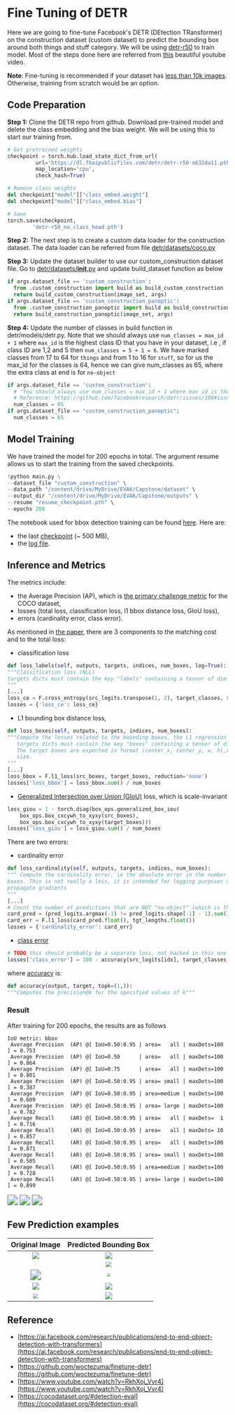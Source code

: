 # Fine Tuning of DETR

Here we are going to fine-tune Facebook's DETR (DEtection TRansformer) on the construction dataset (custom dataset) to predict the bounding box around both things and stuff category. We will be using [detr-r50](https://dl.fbaipublicfiles.com/detr/detr-r50-e632da11.pth) to train model. Most of the steps done here are referred from [this](https://www.youtube.com/watch?v=RkhXoj_Vvr4) beautiful youtube video.

**Note**: Fine-tuning is recommended if your dataset has [less than 10k images](https://github.com/facebookresearch/detr/issues/9#issuecomment-635357693). Otherwise, training from scratch would be an option.

## Code Preparation

**Step 1:** Clone the DETR repo from github. Download pre-trained model and delete the class embedding and the bias weight. We will be using this to start our training from. 

```python
# Get pretrained weights
checkpoint = torch.hub.load_state_dict_from_url(
         url='https://dl.fbaipublicfiles.com/detr/detr-r50-e632da11.pth',
         map_location='cpu',
         check_hash=True)

# Remove class weights
del checkpoint["model"]["class_embed.weight"]
del checkpoint["model"]["class_embed.bias"]

# Save
torch.save(checkpoint,
        'detr-r50_no_class_head.pth')
```

**Step 2:** The next step is to create a custom data loader for the construction dataset. The data loader can be referred from file [detr/datasets/coco.py](https://github.com/facebookresearch/detr/blob/main/datasets/coco.py)

**Step 3:** Update the dataset builder to use our custom_construction dataset file. Go to [detr/datasets/**__init__**.py](https://github.com/facebookresearch/detr/blob/main/datasets/__init__.py) and update build_dataset function as below

```python
if args.dataset_file == 'custom_construction':
  from .custom_construction import build as build_custom_construction
  return build_custom_construction(image_set, args)
if args.dataset_file == 'custom_construction_panoptic':
  from .custom_construction_panoptic import build as build_construction_panoptic
  return build_construction_panoptic(image_set, args)   
```

**Step 4:** Update the number of classes in build function in detr/models/detr.py. Note that we should always use `num_classes = max_id + 1` where `max_id` is the highest class ID that you have in your dataset, i.e , if class ID are 1,2 and 5 then `num_classes = 5 + 1 = 6`. We have marked classes from  17 to 64 for `things` and from 1 to 16  for `stuff`, so for us the max_id for the classes is 64, hence we can give num_classes as 65, where the extra class at end is for `no-object`

```python
if args.dataset_file == 'custom_construction':
  # "You should always use num_classes = max_id + 1 where max_id is the highest class ID that you have in your dataset."
  # Reference: https://github.com/facebookresearch/detr/issues/108#issuecomment-650269223
  num_classes = 65
if args.dataset_file == "custom_construction_panoptic":
  num_classes = 65     
```

## Model Training

We have trained the model for 200 epochs in total. The argument resume allows us to start the training from the saved checkpoints. 

```python
!python main.py \
--dataset_file "custom_construction" \
--data_path "/content/drive/MyDrive/EVA6/Capstone/dataset" \
--output_dir "/content/drive/MyDrive/EVA6/Capstone/outputs" \
--resume "resume_checkpoint.pth" \
--epochs 200
```

The notebook used for bbox detection training can be found [here](./construction_detection_train_v1.ipynb). Here are:

- the last [checkpoint](https://drive.google.com/file/d/106wZcQRNuGJ8_-uFv257J7gRhFCGoPg3/view?usp=sharing) (~ 500 MB),
- the [log file](https://drive.google.com/file/d/1x-MBcngdoNJW-d77Ewlk8_g2PU35IbZq/view?usp=sharing).



## Inference and Metrics

The metrics include:

- the Average Precision (AP), which is [the primary challenge metric](https://cocodataset.org/#detection-eval) for the COCO dataset,
- losses (total loss, classification loss, l1 bbox distance loss, GIoU loss),
- errors (cardinality error, class error).

As mentioned in [the paper](https://arxiv.org/abs/2005.12872), there are 3 components to the matching cost and to the total loss:

- classification loss

```python
def loss_labels(self, outputs, targets, indices, num_boxes, log=True):
"""Classification loss (NLL)
targets dicts must contain the key "labels" containing a tensor of dim [nb_target_boxes]
"""
[...]
loss_ce = F.cross_entropy(src_logits.transpose(1, 2), target_classes, self.empty_weight)
losses = {'loss_ce': loss_ce}
```

- L1 bounding box distance loss,

```python
def loss_boxes(self, outputs, targets, indices, num_boxes):
"""Compute the losses related to the bounding boxes, the L1 regression loss and the GIoU loss
   targets dicts must contain the key "boxes" containing a tensor of dim [nb_target_boxes, 4]
   The target boxes are expected in format (center_x, center_y, w, h),normalized by the image
   size.
"""
[...]
loss_bbox = F.l1_loss(src_boxes, target_boxes, reduction='none')
losses['loss_bbox'] = loss_bbox.sum() / num_boxes
```

- [Generalized Intersection over Union (GIoU)](https://giou.stanford.edu/) loss, which is scale-invariant

```python
loss_giou = 1 - torch.diag(box_ops.generalized_box_iou(
    box_ops.box_cxcywh_to_xyxy(src_boxes),
    box_ops.box_cxcywh_to_xyxy(target_boxes)))
losses['loss_giou'] = loss_giou.sum() / num_boxes
```

There are two errors:

- cardinality error

```python
def loss_cardinality(self, outputs, targets, indices, num_boxes):
""" Compute the cardinality error, ie the absolute error in the number of predicted non-empty
boxes. This is not really a loss, it is intended for logging purposes only. It doesn't
propagate gradients
"""
[...]
# Count the number of predictions that are NOT "no-object" (which is the last class)
card_pred = (pred_logits.argmax(-1) != pred_logits.shape[-1] - 1).sum(1)
card_err = F.l1_loss(card_pred.float(), tgt_lengths.float())
losses = {'cardinality_error': card_err}
```

- [class error](https://github.com/facebookresearch/detr/blob/5e66b4cd15b2b182da347103dd16578d28b49d69/models/detr.py#L126)

```python
# TODO this should probably be a separate loss, not hacked in this one here
losses['class_error'] = 100 - accuracy(src_logits[idx], target_classes_o)[0]
```

where [accuracy](https://github.com/facebookresearch/detr/blob/5e66b4cd15b2b182da347103dd16578d28b49d69/util/misc.py#L432) is:

```python
def accuracy(output, target, topk=(1,)):
"""Computes the precision@k for the specified values of k"""
```

### Result

After training for 200 epochs, the results are as follows

```
IoU metric: bbox
 Average Precision  (AP) @[ IoU=0.50:0.95 | area=   all | maxDets=100 ] = 0.753
 Average Precision  (AP) @[ IoU=0.50      | area=   all | maxDets=100 ] = 0.864
 Average Precision  (AP) @[ IoU=0.75      | area=   all | maxDets=100 ] = 0.801
 Average Precision  (AP) @[ IoU=0.50:0.95 | area= small | maxDets=100 ] = 0.387
 Average Precision  (AP) @[ IoU=0.50:0.95 | area=medium | maxDets=100 ] = 0.609
 Average Precision  (AP) @[ IoU=0.50:0.95 | area= large | maxDets=100 ] = 0.782
 Average Recall     (AR) @[ IoU=0.50:0.95 | area=   all | maxDets=  1 ] = 0.716
 Average Recall     (AR) @[ IoU=0.50:0.95 | area=   all | maxDets= 10 ] = 0.857
 Average Recall     (AR) @[ IoU=0.50:0.95 | area=   all | maxDets=100 ] = 0.871
 Average Recall     (AR) @[ IoU=0.50:0.95 | area= small | maxDets=100 ] = 0.505
 Average Recall     (AR) @[ IoU=0.50:0.95 | area=medium | maxDets=100 ] = 0.728
 Average Recall     (AR) @[ IoU=0.50:0.95 | area= large | maxDets=100 ] = 0.899
```



<img src="../Images/detection_loss.png" style="zoom:150%;" />

<img src="../Images/detection_loss_bbox.png" style="zoom:150%;" />

<img src="../Images/detection_error.png" style="zoom:150%;" />



## Few Prediction examples

|                        Original Image                        |                    Predicted Bounding Box                    |
| :----------------------------------------------------------: | :----------------------------------------------------------: |
|          <img src="../Images/aac_blocks_1.jpg"  />           |    <img src="../Images/prediction_bbox_aac_block.png"  />    |
| <img src="../Images/distribution_transformer_1471.jpg" style="zoom: 10%;" /> | <img src="../Images/prediction_bbox_distribuiton_transformer.png" style="zoom: 80%;" /> |
|  <img src="../Images/hoist_3637.jpg" style="zoom:150%;" />   | <img src="../Images/prediction_bbox_hoist.png" style="zoom:50%;" /> |
|     <img src="../Images/sanitary_fixtures_6074.jpg"  />      |    <img src="../Images/prediction_bbox_sanitary.png"  />     |
| <img src="../Images/wheel_loader_9998.jpg" style="zoom: 67%;" /> | <img src="../Images/prediction_bbox_wheelloader.png" style="zoom:;" /> |





## Reference

- [https://ai.facebook.com/research/publications/end-to-end-object-detection-with-transformers](https://ai.facebook.com/research/publications/end-to-end-object-detection-with-transformers)
- [https://github.com/woctezuma/finetune-detr](https://github.com/woctezuma/finetune-detr)
- [https://www.youtube.com/watch?v=RkhXoj_Vvr4](https://www.youtube.com/watch?v=RkhXoj_Vvr4)
- [https://cocodataset.org/#detection-eval](https://cocodataset.org/#detection-eval)

